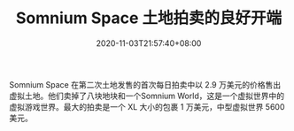 ﻿---
title: "Somnium Space 土地拍卖的良好开端"
date: 2020-11-03T21:57:40+08:00
lastmod: 2020-11-03T16:45:40+08:00
draft: false
authors: ["Peggy"]
description: "Somnium Space 在第二次土地发售的首次每日拍卖中以 2.9 万美元的价格售出虚拟土地。他们卖掉了八块地块和一个Somnium World，这是一个虚拟世界中的虚拟游戏世界。最大的拍卖是一个 XL 大小的包裹 1 万美元，中型虚拟世界 5600 美元。"
featuredImage: "great-start-for-somnium-space-land-auctions.png"
tags: ["Racing Games","赛车游戏","Play to Earn"]
categories: ["news"]
news: ["赛车游戏"]
weight: 
lightgallery: true
pinned: false
recommend: false
recommend1: false
---

Somnium Space 在第二次土地发售的首次每日拍卖中以 2.9 万美元的价格售出虚拟土地。他们卖掉了八块地块和一个Somnium World，这是一个虚拟世界中的虚拟游戏世界。最大的拍卖是一个 XL 大小的包裹 1 万美元，中型虚拟世界 5600 美元。

<!--more-->

